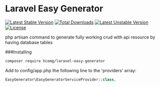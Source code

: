 # Laravel Easy Generator

[![Latest Stable Version](https://poser.pugx.org/hcomg/laravel-easy-generator/v/stable)](https://packagist.org/packages/hcomg/laravel-easy-generator) [![Total Downloads](https://poser.pugx.org/hcomg/laravel-easy-generator/downloads)](https://packagist.org/packages/hcomg/laravel-easy-generator) [![Latest Unstable Version](https://poser.pugx.org/hcomg/laravel-easy-generator/v/unstable)](https://packagist.org/packages/hcomg/laravel-easy-generator) [![License](https://poser.pugx.org/hcomg/laravel-easy-generator/license)](https://packagist.org/packages/hcomg/laravel-easy-generator)

php artisan command to generate fully working crud with api resource by having database tables

###Installing

```bash
composer require hcomg/laravel-easy-generator
```

Add to config/app.php the following line to the 'providers' array:

```php
EasyGenerator\EasyGeneratorServiceProvider::class,
```

